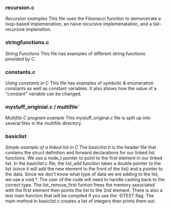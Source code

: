### recursion.c
*Recursion examples*
This file uses the Fibonacci function to demonstrate a loop-based implemenation, an naive recursive implemenatation, and a tail-recursive implenation.  

### stringfunctions.c
*String Functions*
This file has examples of different string functions provided by C.

### constants.c
*Using constants in C*
This file has examples of symbolic & enumeration constants as well as constant variables.  It also shows how the value of a "constant" variable can be changed. 

### mystuff_originial.c / multifile`
*Multifile C program example*
This mystuff_original.c file is split up into several files in the multifile directory.

### basiclist
*Simple example of a linked list in C*
The basicilist.h is the header file that contains the struct definition and forward declarations for our linked list functions.  We use a node_t pointer to point to the first element in our linked list.  In the basiclist.c file, the list_add function takes a double pointer to the list (since it will add the new element to the front of the list) and a pointer to the data.  Since we don't know what type of data we are adding to the list, we use a void *.  The user of the code will need to handle casting back to the correct type.  The list_remove_first funtion frees the memory associated with the first element then points the list to the 2nd element.  There is also a test main function that will be compiled if you use the -DTEST flag.  The main method in basiclist.c creates a list of integers then prints them out.  
